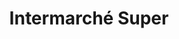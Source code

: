 ---
title: "Intermarché Super"
url: /saint-yrieix-la-perche/intermarche-super/
shop: supermarché
---